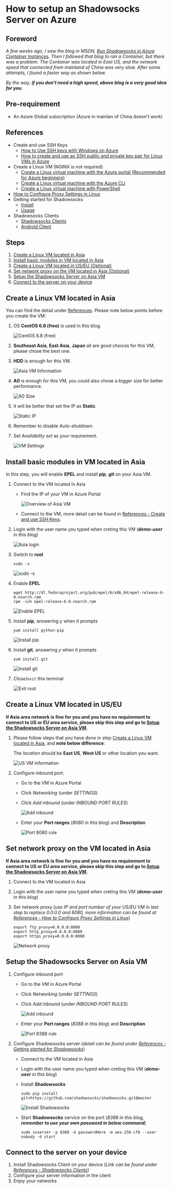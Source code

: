 # How to setup an Shadowsocks Server on Azure

## Foreword
*A few weeks ago, I saw the blog in MSDN, [Run Shadowsocks in Azure Container Instances](https://blogs.msdn.microsoft.com/zhiliang_xus_blog/2018/01/04/run-shadowsocks-in-azure-container-instances/). Then I followed that blog to ran a Container, but there was a problem. The Container was located in East US, and the network speed that connected from mainland of China was very slow. After some attempts, I found a faster way as shown below.*

*By the way, __if you don't need a high speed, above blog is a very good idea for you__.*

## Pre-requirement
- An Azure Global subscription (Azure in mainlan of China doesn't work)

## References
- Create and use SSH Keys
    - [How to Use SSH keys with Windows on Azure](https://docs.microsoft.com/en-us/azure/virtual-machines/linux/ssh-from-windows)
    - [How to create and use an SSH public and private key pair for Linux VMs in Azure](https://docs.microsoft.com/en-us/azure/virtual-machines/linux/mac-create-ssh-keys?toc=%2fazure%2fvirtual-machines%2flinux%2ftoc.json)
- Create a Linux VM (NGINX is not required)
    - [Create a Linux virtual machine with the Azure portal (Recommended for Azure beginners)](https://docs.microsoft.com/en-us/azure/virtual-machines/linux/quick-create-portal)
    - [Create a Linux virtual machine with the Azure CLI](https://docs.microsoft.com/en-us/azure/virtual-machines/linux/quick-create-cli)
    - [Create a Linux virtual machine with PowerShell](https://docs.microsoft.com/en-us/azure/virtual-machines/linux/quick-create-powershell)
- [How to Configure Proxy Settings in Linux](https://justintung.com/2013/04/25/how-to-configure-proxy-settings-in-linux/)
- Getting started for Shadowsocks
    - [Install](https://github.com/shadowsocks/shadowsocks/blob/master/README.md#install)
    - [Usage](https://github.com/shadowsocks/shadowsocks/blob/master/README.md#usage)
- Shadowsocks Clients
    - [Shadowsocks Clients](https://shadowsocks.org/en/download/clients.html)
    - [Android Client](https://github.com/shadowsocks/shadowsocks-android/releases)

## Steps
1. [Create a Linux VM located in Asia](#create-a-linux-vm-located-in-asia)
2. [Install basic modules in VM located in Asia](#install-basic-modules-in-vm-located-in-asia)
3. [Create a Linux VM located in US/EU (Optional)](#create-a-linux-vm-located-in-useu)
4. [Set network proxy on the VM located in Asia (Optional)](#set-network-proxy-on-the-vm-located-in-asia)
5. [Setup the Shadowsocks Server on Asia VM](#setup-the-shadowsocks-server-on-asia-vm)
6. [Connect to the server on your device](#connect-to-the-server-on-your-device)

## Create a Linux VM located in Asia
You can find the detail under [References](#references). Please note below points before you create the VM:

1. OS __CentOS 6.8 (free)__ is used in this blog.

    ![CentOS 6.8 (free)](images/CentOS-6-8-free.png)

2. __Southeast Asia__, __East Asia__, __Japan__ all are good choices for this VM, please chose the best one.
3. __HDD__ is enough for this VM.

    ![Asia VM Information](images/info-southeast-asia.png)

4. __A0__ is enough for this VM, you could also chose a bigger size for better performance.

    ![A0 Size](images/size-a0.png)

5. It will be better that set the IP as __Static__.

    ![Static IP](images/ip-static.png)

6. Remember to disable *Auto-shutdown*.

7. Set *Availability set* as your requirement.

    ![VM Settings](images/vm-settings.png)

## Install basic modules in VM located in Asia
In this step, you will enable __EPEL__ and install __pip__, __git__ on your Asia VM.

1. Connect to the VM located in Asia
    - Find the IP of your VM in Azure Portal

        ![Overview of Asia VM](images/overview-southeast-asia.png)
    - Connect to the VM, more detail can be found in [References - Create and use SSH Keys](#references).

2. Login with the user name you typed when creting this VM (*__demo-user__ in this blog*)

    ![Asia login](images/login-asia.png)

3. Switch to __root__
    ```shell
    sudo -s
    ```
    
    ![sudo -s](images/sudo-s.png)

4. Enable __EPEL__
    ```shell
    wget http://dl.fedoraproject.org/pub/epel/6/x86_64/epel-release-6-8.noarch.rpm
    rpm -ivh epel-release-6-8.noarch.rpm
    ```
    ![Enable EPEL](images/enable-epel.png)

5. Install __pip__, answering *y* when it prompts
    ```shell
    yum install python-pip
    ```
    ![Install pip](images/install-pip.png)

6. Install __git__, answering *y* when it prompts
    ```shell
    yum install git
    ```
    ![Install git](images/install-git.png)

7. *Close*/`exit` this terminal

    ![Exit root](images/exit-root.png)

## Create a Linux VM located in US/EU
__If Asia area network is fine for you and you have no requirement to connect to US or EU area service, please skip this step and go to [Setup the Shadowsocks Server on Asia VM](#setup-the-shadowsocks-server-on-asia-vm).__

1. Please follow steps that you have done in step [Create a Linux VM located in Asia](#create-a-linux-vm-located-in-asia), and __note below difference__:

    The *location* should be __East US__, __West US__ or other location you want.

    ![US VM Information](images/info-us.png)

2. Configure inbound port. 
    - Go to the VM in Azure Portal    
    - Click *Networking* (under *SETTINGS*)
    - Click *Add inbound* (under *INBOUND PORT RULES*)

        ![Add inbound](images/add-inbound-port.png)
    - Enter your __Port ranges__ (*8080 in this blog*) and __Description__

        ![Port 8080 rule](images/8080-port.png)

## Set network proxy on the VM located in Asia
__If Asia area network is fine for you and you have no requirement to connect to US or EU area service, please skip this step and go to [Setup the Shadowsocks Server on Asia VM](#setup-the-shadowsocks-server-on-asia-vm).__

1. Connect to the VM located in Asia
2. Login with the user name you typed when creting this VM (*__demo-user__ in this blog*)
3. Set network proxy (*use IP and port number of your US/EU VM in last step to replace 0.0.0.0 and 8080, more information can be found at [References - How to Configure Proxy Settings in Linux](#references)*)
    ```shell
    export ftp_proxy=0.0.0.0:8080
    export http_proxy=0.0.0.0:8080
    export https_proxy=0.0.0.0:8080
    ```

    ![Network proxy](images/network-proxy-asia.png)

## Setup the Shadowsocks Server on Asia VM
1. Configure inbound port
    - Go to the VM in Azure Portal
    - Click *Networking* (under *SETTINGS*)
    - Click *Add inbound* (under *INBOUND PORT RULES*)

        ![Add inbound](images/add-inbound-port.png)
    - Enter your __Port ranges__ (*8388 in this blog*) and __Description__

        ![Port 8388 rule](images/8388-port.png)
2. Configure Shadowsocks server (*detail can be found under [References - Getting started for Shadowsocks](#references)*)
    - Connect to the VM located in Asia
    - Login with the user name you typed when creting this VM (*__demo-user__ in this blog*)
    - Install __Shadowsocks__
        ```shell
        sudo pip install git+https://github.com/shadowsocks/shadowsocks.git@master
        ```

        ![Install Shadowsocks](images/install-ss.png)
    - Start __Shadowsocks__ service on the port (*8388 in this blog, __remember to use your own password in below command__*)
        ```shell
        sudo ssserver -p 8388 -k passwordHere -m aes-256-cfb --user nobody -d start
        ```
    
## Connect to the server on your device
1. Install Shadowsocks Client on your device (*Link can be found under [References - Shadowsocks Clients](#references)*)
2. Configure your server information in the client
3. Enjoy your networks
